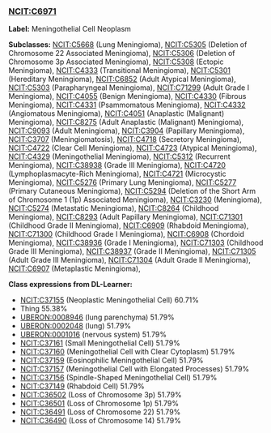 
### [NCIT:C6971](http://purl.obolibrary.org/obo/NCIT_C6971)
**Label:** Meningothelial Cell Neoplasm

**Subclasses:** [NCIT:C5668](http://purl.obolibrary.org/obo/NCIT_C5668) (Lung Meningioma), [NCIT:C5305](http://purl.obolibrary.org/obo/NCIT_C5305) (Deletion of Chromosome 22 Associated Meningioma), [NCIT:C5306](http://purl.obolibrary.org/obo/NCIT_C5306) (Deletion of Chromosome 3p Associated Meningioma), [NCIT:C5308](http://purl.obolibrary.org/obo/NCIT_C5308) (Ectopic Meningioma), [NCIT:C4333](http://purl.obolibrary.org/obo/NCIT_C4333) (Transitional Meningioma), [NCIT:C5301](http://purl.obolibrary.org/obo/NCIT_C5301) (Hereditary Meningioma), [NCIT:C6852](http://purl.obolibrary.org/obo/NCIT_C6852) (Adult Atypical Meningioma), [NCIT:C5303](http://purl.obolibrary.org/obo/NCIT_C5303) (Parapharyngeal Meningioma), [NCIT:C71299](http://purl.obolibrary.org/obo/NCIT_C71299) (Adult Grade I Meningioma), [NCIT:C4055](http://purl.obolibrary.org/obo/NCIT_C4055) (Benign Meningioma), [NCIT:C4330](http://purl.obolibrary.org/obo/NCIT_C4330) (Fibrous Meningioma), [NCIT:C4331](http://purl.obolibrary.org/obo/NCIT_C4331) (Psammomatous Meningioma), [NCIT:C4332](http://purl.obolibrary.org/obo/NCIT_C4332) (Angiomatous Meningioma), [NCIT:C4051](http://purl.obolibrary.org/obo/NCIT_C4051) (Anaplastic (Malignant) Meningioma), [NCIT:C8275](http://purl.obolibrary.org/obo/NCIT_C8275) (Adult Anaplastic (Malignant) Meningioma), [NCIT:C9093](http://purl.obolibrary.org/obo/NCIT_C9093) (Adult Meningioma), [NCIT:C3904](http://purl.obolibrary.org/obo/NCIT_C3904) (Papillary Meningioma), [NCIT:C3707](http://purl.obolibrary.org/obo/NCIT_C3707) (Meningiomatosis), [NCIT:C4718](http://purl.obolibrary.org/obo/NCIT_C4718) (Secretory Meningioma), [NCIT:C4722](http://purl.obolibrary.org/obo/NCIT_C4722) (Clear Cell Meningioma), [NCIT:C4723](http://purl.obolibrary.org/obo/NCIT_C4723) (Atypical Meningioma), [NCIT:C4329](http://purl.obolibrary.org/obo/NCIT_C4329) (Meningothelial Meningioma), [NCIT:C5312](http://purl.obolibrary.org/obo/NCIT_C5312) (Recurrent Meningioma), [NCIT:C38938](http://purl.obolibrary.org/obo/NCIT_C38938) (Grade III Meningioma), [NCIT:C4720](http://purl.obolibrary.org/obo/NCIT_C4720) (Lymphoplasmacyte-Rich Meningioma), [NCIT:C4721](http://purl.obolibrary.org/obo/NCIT_C4721) (Microcystic Meningioma), [NCIT:C5276](http://purl.obolibrary.org/obo/NCIT_C5276) (Primary Lung Meningioma), [NCIT:C5277](http://purl.obolibrary.org/obo/NCIT_C5277) (Primary Cutaneous Meningioma), [NCIT:C5294](http://purl.obolibrary.org/obo/NCIT_C5294) (Deletion of the Short Arm of Chromosome 1 (1p) Associated Meningioma), [NCIT:C3230](http://purl.obolibrary.org/obo/NCIT_C3230) (Meningioma), [NCIT:C5274](http://purl.obolibrary.org/obo/NCIT_C5274) (Metastatic Meningioma), [NCIT:C8264](http://purl.obolibrary.org/obo/NCIT_C8264) (Childhood Meningioma), [NCIT:C8293](http://purl.obolibrary.org/obo/NCIT_C8293) (Adult Papillary Meningioma), [NCIT:C71301](http://purl.obolibrary.org/obo/NCIT_C71301) (Childhood Grade II Meningioma), [NCIT:C6909](http://purl.obolibrary.org/obo/NCIT_C6909) (Rhabdoid Meningioma), [NCIT:C71300](http://purl.obolibrary.org/obo/NCIT_C71300) (Childhood Grade I Meningioma), [NCIT:C6908](http://purl.obolibrary.org/obo/NCIT_C6908) (Chordoid Meningioma), [NCIT:C38936](http://purl.obolibrary.org/obo/NCIT_C38936) (Grade I Meningioma), [NCIT:C71303](http://purl.obolibrary.org/obo/NCIT_C71303) (Childhood Grade III Meningioma), [NCIT:C38937](http://purl.obolibrary.org/obo/NCIT_C38937) (Grade II Meningioma), [NCIT:C71305](http://purl.obolibrary.org/obo/NCIT_C71305) (Adult Grade III Meningioma), [NCIT:C71304](http://purl.obolibrary.org/obo/NCIT_C71304) (Adult Grade II Meningioma), [NCIT:C6907](http://purl.obolibrary.org/obo/NCIT_C6907) (Metaplastic Meningioma), 

**Class expressions from DL-Learner:**

- [NCIT:C37155](http://purl.obolibrary.org/obo/NCIT_C37155) (Neoplastic Meningothelial Cell) 60.71%
- Thing 55.38%
- [UBERON:0008946](http://purl.obolibrary.org/obo/UBERON_0008946) (lung parenchyma) 51.79%
- [UBERON:0002048](http://purl.obolibrary.org/obo/UBERON_0002048) (lung) 51.79%
- [UBERON:0001016](http://purl.obolibrary.org/obo/UBERON_0001016) (nervous system) 51.79%
- [NCIT:C37161](http://purl.obolibrary.org/obo/NCIT_C37161) (Small Meningothelial Cell) 51.79%
- [NCIT:C37160](http://purl.obolibrary.org/obo/NCIT_C37160) (Meningothelial Cell with Clear Cytoplasm) 51.79%
- [NCIT:C37159](http://purl.obolibrary.org/obo/NCIT_C37159) (Eosinophilic Meningothelial Cell) 51.79%
- [NCIT:C37157](http://purl.obolibrary.org/obo/NCIT_C37157) (Meningothelial Cell with Elongated Processes) 51.79%
- [NCIT:C37156](http://purl.obolibrary.org/obo/NCIT_C37156) (Spindle-Shaped Meningothelial Cell) 51.79%
- [NCIT:C37149](http://purl.obolibrary.org/obo/NCIT_C37149) (Rhabdoid Cell) 51.79%
- [NCIT:C36502](http://purl.obolibrary.org/obo/NCIT_C36502) (Loss of Chromosome 3p) 51.79%
- [NCIT:C36501](http://purl.obolibrary.org/obo/NCIT_C36501) (Loss of Chromosome 1p) 51.79%
- [NCIT:C36491](http://purl.obolibrary.org/obo/NCIT_C36491) (Loss of Chromosome 22) 51.79%
- [NCIT:C36490](http://purl.obolibrary.org/obo/NCIT_C36490) (Loss of Chromosome 14) 51.79%


